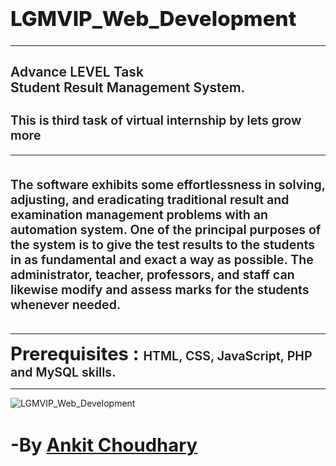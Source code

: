 <h1 style="font-weight: 800; font-size: calc(14px + 2vmin)"> LGMVIP_Web_Development</h1>

***



<h2 style="font-weight: 600;">
Advance LEVEL Task
<br>
Student Result Management System.</h2>

<h3 style="font-weight: 600; font-size: calc(10px + 1vmin)">This is third task of virtual internship by lets grow more</h3>

***
<p style="font-size: calc(10px + 1vmin); font-weight:600; padding: 15px 0px;">
The software exhibits some effortlessness in solving, adjusting, and eradicating traditional result and examination management problems with an automation system. One of the principal purposes of the system is to give the test results to the students in as fundamental and exact a way as possible. The administrator, teacher, professors, and staff can likewise modify and assess marks for the students whenever needed.
</p>

***

<b style="font-weight:700; font-size: calc(10px + 2vmin)">Prerequisites : </b> <span style="font-size: calc(10px + 1vmin); font-weight:600;">HTML, CSS, JavaScript, PHP and MySQL skills.</span>

***


![LGMVIP_Web_Development](https://user-images.githubusercontent.com/60814508/134912383-83303c89-df57-4c0f-a447-77d431d43b30.png)




<h2 style="font-size: calc(10px + 2vmin)">
-By <a style="font-size: calc(10px + 2vmin); cursor: pointer;" href="https://github.com/ankit1509">Ankit Choudhary</a></h2>
